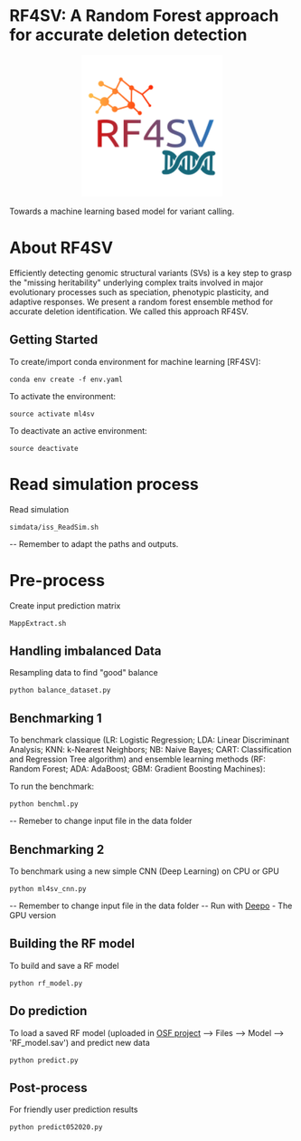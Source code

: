 # RF4SV: A Random Forest approach for accurate deletion detection

<p align="center">
  <img width="250" height="250" src="https://github.com/alvesrcoo/eletric-scheep/blob/master/images/RF4SV_logo.png?raw=true">
</p>

Towards a machine learning based model for variant calling. 

# About RF4SV

Efficiently detecting genomic structural variants (SVs) is a key step to grasp the "missing heritability" underlying complex traits involved in major evolutionary processes such as speciation, phenotypic plasticity, and adaptive responses. We present a random forest ensemble method for accurate deletion identification. We called this approach RF4SV.

## Getting Started 

To create/import conda environment for machine learning [RF4SV]: 
```
conda env create -f env.yaml
```

To activate the environment:  
```
source activate ml4sv
```

To deactivate an active environment: 
```
source deactivate
```

# Read simulation process

Read simulation
```
simdata/iss_ReadSim.sh
```
-- Remember to adapt the paths and outputs.

# Pre-process
Create input prediction matrix
```
MappExtract.sh
```

## Handling imbalanced Data
Resampling data to find "good" balance
```
python balance_dataset.py
```

## Benchmarking 1

To benchmark classique (LR: Logistic Regression; LDA: Linear Discriminant Analysis; KNN: k-Nearest Neighbors; NB: Naive Bayes; 
CART: Classification and Regression Tree algorithm) and ensemble learning methods (RF: Random Forest; ADA: AdaBoost; GBM: Gradient Boosting Machines):

To run the benchmark: 
```
python benchml.py
```
-- Remeber to change input file in the data folder

## Benchmarking 2

To benchmark using a new simple CNN (Deep Learning) on CPU or GPU
```
python ml4sv_cnn.py
```

-- Remember to change input file in the data folder
-- Run with [Deepo](https://hub.docker.com/r/ufoym/deepo/) - The GPU version

## Building the RF model

To build and save a RF model 

```
python rf_model.py
```

## Do prediction

To load a saved RF model (uploaded in <a href="https://osf.io/6kf92/">OSF project</a> --> Files --> Model --> 'RF_model.sav') and predict new data

```
python predict.py
```

## Post-process

For friendly user prediction results

```
python predict052020.py
```
